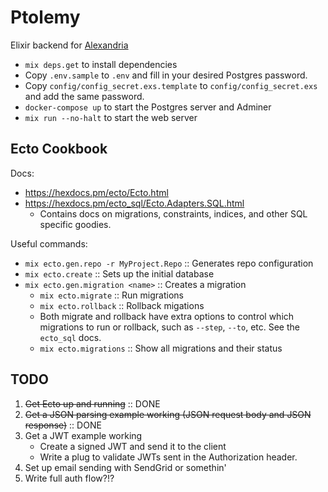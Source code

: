 # Ptolemy

Elixir backend for [Alexandria](https://github.com/JDSeiler/alexandria)

- `mix deps.get` to install dependencies
- Copy `.env.sample` to `.env` and fill in your desired Postgres password.
- Copy `config/config_secret.exs.template` to `config/config_secret.exs` and
  add the same password.
- `docker-compose up` to start the Postgres server and Adminer
- `mix run --no-halt` to start the web server

## Ecto Cookbook
Docs: 
- https://hexdocs.pm/ecto/Ecto.html
- https://hexdocs.pm/ecto_sql/Ecto.Adapters.SQL.html
    - Contains docs on migrations, constraints, indices, and other SQL
      specific goodies.

Useful commands:
- `mix ecto.gen.repo -r MyProject.Repo` :: Generates repo configuration
- `mix ecto.create` :: Sets up the initial database
- `mix ecto.gen.migration <name>` :: Creates a migration
    - `mix ecto.migrate` :: Run migrations
    - `mix ecto.rollback` :: Rollback migations
    - Both migrate and rollback have extra options to control which migrations to
      run or rollback, such as `--step`, `--to`, etc. See the `ecto_sql` docs.
    - `mix ecto.migrations` :: Show all migrations and their status

## TODO

1. ~~Get Ecto up and running~~ :: DONE
2. ~~Get a JSON parsing example working (JSON request body and JSON response)~~ :: DONE
3. Get a JWT example working
    - Create a signed JWT and send it to the client
    - Write a plug to validate JWTs sent in the Authorization header.
4. Set up email sending with SendGrid or somethin'
5. Write full auth flow?!?